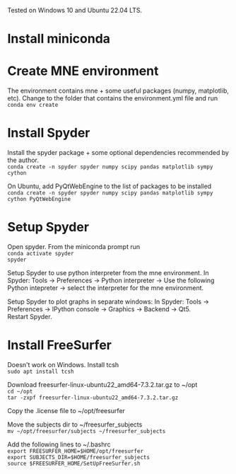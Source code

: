 Tested on Windows 10 and Ubuntu 22.04 LTS.

# Install miniconda

# Create MNE environment
The environment contains mne + some useful packages (numpy, matplotlib, etc). Change to the folder that contains the environment.yml file and run  
`conda env create`

# Install Spyder
Install the spyder package + some optional dependencies recommended by the author.  
`conda create -n spyder spyder numpy scipy pandas matplotlib sympy cython`  
  
On Ubuntu, add PyQtWebEngine to the list of packages to be installed  
`conda create -n spyder spyder numpy scipy pandas matplotlib sympy cython PyQtWebEngine`

# Setup Spyder
Open spyder. From the miniconda prompt run  
`conda activate spyder`  
`spyder`  
  
Setup Spyder to use python interpreter from the mne environment. In Spyder: Tools -> Preferences -> Python interpreter -> Use the following Python intepreter -> select the interpreter for the mne environment.  
  
Setup Spyder to plot graphs in separate windows: In Spyder: Tools -> Preferences -> IPython console -> Graphics -> Backend -> Qt5.  
Restart Spyder.  

# Install FreeSurfer
Doesn't work on Windows. Install tcsh  
`sudo apt install tcsh`  

Download freesurfer-linux-ubuntu22_amd64-7.3.2.tar.gz to ~/opt  
`cd ~/opt`  
`tar -zxpf freesurfer-linux-ubuntu22_amd64-7.3.2.tar.gz`  

Copy the .license file to ~/opt/freesurfer  

Move the subjects dir to ~/freesurfer_subjects  
`mv ~/opt/freesurfer/subjects ~/freesurfer_subjects`

Add the following lines to ~/.bashrc  
`export FREESURFER_HOME=$HOME/opt/freesurfer`  
`export SUBJECTS_DIR=$HOME/freesurfer_subjects`  
`source $FREESURFER_HOME/SetUpFreeSurfer.sh`

